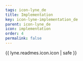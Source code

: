 ```yaml
---
tags: icon-lyne_de
title: Implementation
key: icon-lyne-implementation_de
parent: icon-lyne_de
icon: implementation
order: 4
permalink: false  
---
```

{{ lyne.readmes.icon.icon | safe }}


